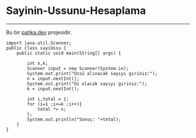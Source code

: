 # Sayinin-Ussunu-Hesaplama
---
Bu bir [patika.dev](www.patika.dev) projesidir.
```
import java.util.Scanner;
public class sayiUssu {
    public static void main(String[] args) {

        int n,k;
        Scanner input = new Scanner(System.in);
        System.out.print("Üssü alınacak sayıyı giriniz:");
        n = input.nextInt();
        System.out.print("Üs olacak sayıyı giriniz:");
        k = input.nextInt();

        int i,total = 1;
        for (i=1 ;i<=k ;i++){
            total *= n;
        };
        System.out.println("Sonuç: "+total);
    }
}
```
